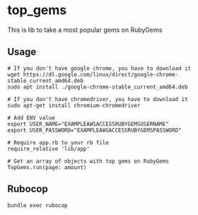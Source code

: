 # top_gems

This is lib to take a most popular gems on RubyGems

## Usage

  ```
  # If you don't have google chrome, you have to download it
  wget https://dl.google.com/linux/direct/google-chrome-stable_current_amd64.deb
  sudo apt install ./google-chrome-stable_current_amd64.deb
  ```

  ```
  # If you don't have chromedriver, you have to download it
  sudo apt-get install chromium-chromedriver
  ```

  ```
  # Add ENV value
  export USER_NAME="EXAMPLEAWSACCESSRUBYGEMSUSERNAME"
  export USER_PASSWORD="EXAMPLEAWSACCESSRUBYGEMSPASSWORD"
  ```

  ```
  # Require app.rb to your rb file
  require_relative 'lib/app'
  ```

  ```
  # Get an array of objects with top gems on RubyGems
  TopGems.run(page: amount)
  ```

## Rubocop

  ```
  bundle exec rubocop
  ```
